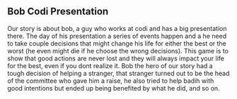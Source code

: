 ## Bob Codi Presentation
Our story is about bob, a guy who works at codi and has a big presentation there.
The day of his presentation a series of events happen and a he need to take couple decisions that might change his life for either the best or the worst (he even might die if he choose the wrong decisions). This game is to show that good actions are never lost and they will always impact your life for the best, even if you dont realize it. Bob the hero of our story had a tough decision of helping a stranger, that stranger turned out to be the head of the committee who gave him a raise, he also tried to help badih with good intentions but ended up being benefited by what he did, and so on.